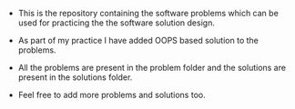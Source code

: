 
* This is the repository containing the software problems which can be used for practicing the the software solution design.

* As part of my practice I have added OOPS based solution to the problems.

* All the problems are present in the problem folder and the solutions are present in the solutions folder.

* Feel free to add more problems and solutions too.






